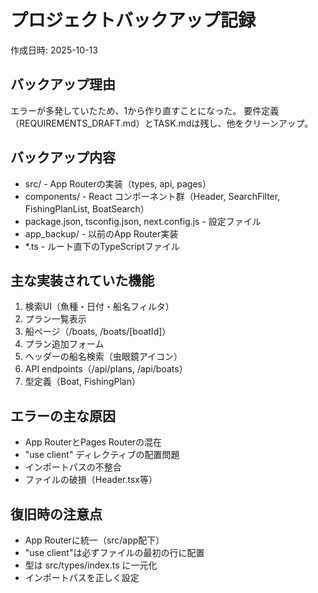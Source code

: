 # プロジェクトバックアップ記録

作成日時: 2025-10-13

## バックアップ理由
エラーが多発していたため、1から作り直すことになった。
要件定義（REQUIREMENTS_DRAFT.md）とTASK.mdは残し、他をクリーンアップ。

## バックアップ内容
- src/ - App Routerの実装（types, api, pages）
- components/ - React コンポーネント群（Header, SearchFilter, FishingPlanList, BoatSearch）
- package.json, tsconfig.json, next.config.js - 設定ファイル
- app_backup/ - 以前のApp Router実装
- *.ts - ルート直下のTypeScriptファイル

## 主な実装されていた機能
1. 検索UI（魚種・日付・船名フィルタ）
2. プラン一覧表示
3. 船ページ（/boats, /boats/[boatId]）
4. プラン追加フォーム
5. ヘッダーの船名検索（虫眼鏡アイコン）
6. API endpoints（/api/plans, /api/boats）
7. 型定義（Boat, FishingPlan）

## エラーの主な原因
- App RouterとPages Routerの混在
- "use client" ディレクティブの配置問題
- インポートパスの不整合
- ファイルの破損（Header.tsx等）

## 復旧時の注意点
- App Routerに統一（src/app配下）
- "use client"は必ずファイルの最初の行に配置
- 型は src/types/index.ts に一元化
- インポートパスを正しく設定